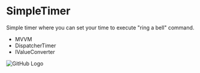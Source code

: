 # SimpleTimer
Simple timer where you can set your time to execute "ring a bell" command. 

* MVVM
* DispatcherTimer
* IValueConverter

![GitHub Logo](https://user-images.githubusercontent.com/72302395/100875386-9e511580-34ae-11eb-9ce3-026796ba463b.png)

